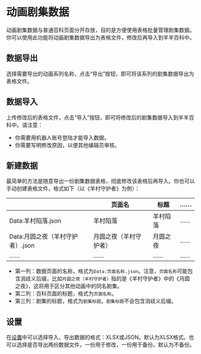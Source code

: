 # 动画剧集数据

动画剧集数据与普通百科页面分开存放，目的是方便使用表格批量管理剧集数据。你可以使用此功能将动画剧集数据导出为表格文件，修改后再导入到羊羊百科中。

## 数据导出

选择需要导出的动画系列名称，点击“导出”按钮，即可将该系列的剧集数据导出为表格文件。

## 数据导入

上传修改后的表格文件，点击“导入”按钮，即可将修改后的剧集数据导入到羊羊百科中。请注意：

- 你需要用机器人账号登陆才能导入数据。
- 你需要写明修改原因，以便其他编辑员审核。

## 新建数据

最简单的方法是随意导出一份剧集数据表格，彻底修改该表格后再导入。你也可以手动创建表格文件，格式如下（以《羊村守护者》为例）：

|                                  | 页面名                 | 标题     | ……  |
| -------------------------------- | ---------------------- | -------- | --- |
| Data:羊村陷落.json               | 羊村陷落               | 羊村陷落 | ……  |
| Data:月圆之夜（羊村守护者）.json | 月圆之夜（羊村守护者） | 月圆之夜 | ……  |
| ……                               | ……                     | ……       | ……  |

- 第一列：数据页面的名称，格式为`Data:页面名称.json`。注意，`页面名称`可能包含消歧义后缀，比如`月圆之夜（羊村守护者）`指的是《羊村守护者》中的《月圆之夜》，这将用于区分其他动画中的同名剧集。
- 第二列：百科页面的标题，格式为`页面名称`。
- 第三列：剧集的标题，格式为`剧集标题`。`剧集标题`不会包含消歧义后缀。

## 设置

在[设置](#/settings)中可以选择导入、导出数据的格式：XLSX或JSON。默认为XLSX格式。也可以选择是否导出两份数据文件，一份用于修改，一份用于备份。默认为不备份。
